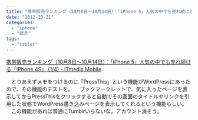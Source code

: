 ```yaml
---
title: "携帯販売ランキング（10月8日～10月14日）：「iPhone 5」人気の中でも売れ続ける「iPhone 4S」 (1/4) - ITmedia Mobile"
date: "2012-10-21"
categories: 
  - "iphone"
  - "戯言"
tags: 
  - "tablet"
---
```


[携帯販売ランキング（10月8日～10月14日）：「iPhone 5」人気の中でも売れ続ける「iPhone 4S」 (1/4) - ITmedia Mobile](http://www.itmedia.co.jp/mobile/articles/1210/19/news153.html).

　とりあえずメモをつけるのに「PressThis」という機能がWordPressにあったので、その機能のテストを。 　ブックマークレットで、気に入ったページを表示してからPressThisをクリックすると自動でその画面のタイトルやリンクを引用した状態でWordPress書き込みページを表示してくれるという機能らしい。 　この機能があれば普通にTumblrいらないな。アカウント消そう。
